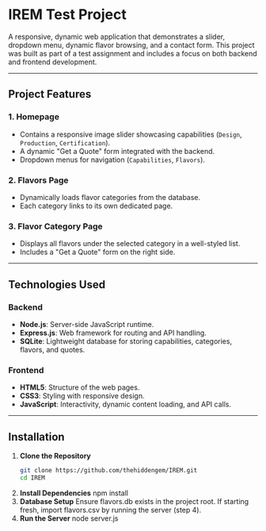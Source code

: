 # IREM Test Project

A responsive, dynamic web application that demonstrates a slider, dropdown menu, dynamic flavor browsing, and a contact form. This project was built as part of a test assignment and includes a focus on both backend and frontend development.

---

## Project Features

### 1. **Homepage**
- Contains a responsive image slider showcasing capabilities (`Design`, `Production`, `Certification`).
- A dynamic "Get a Quote" form integrated with the backend.
- Dropdown menus for navigation (`Capabilities`, `Flavors`).

### 2. **Flavors Page**
- Dynamically loads flavor categories from the database.
- Each category links to its own dedicated page.

### 3. **Flavor Category Page**
- Displays all flavors under the selected category in a well-styled list.
- Includes a "Get a Quote" form on the right side.

---

## Technologies Used

### Backend
- **Node.js**: Server-side JavaScript runtime.
- **Express.js**: Web framework for routing and API handling.
- **SQLite**: Lightweight database for storing capabilities, categories, flavors, and quotes.

### Frontend
- **HTML5**: Structure of the web pages.
- **CSS3**: Styling with responsive design.
- **JavaScript**: Interactivity, dynamic content loading, and API calls.

---

## Installation

1. **Clone the Repository**
   ```bash
   git clone https://github.com/thehiddengem/IREM.git
   cd IREM
2. **Install Dependencies**
   npm install
3. **Database Setup**
   Ensure flavors.db exists in the project root. If 
   starting fresh, import flavors.csv by running the 
   server (step 4).
4. **Run the Server**
   node server.js

